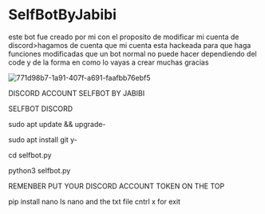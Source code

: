 # SelfBotByJabibi
este bot fue creado por mi con el proposito de modificar mi cuenta de discord>hagamos de cuenta que mi cuenta esta hackeada para que haga funciones modificadas que un bot normal no puede hacer dependiendo del code y de la forma en como lo vayas a crear muchas gracias

![771d98b7-1a91-407f-a691-faafbb76ebf5](https://user-images.githubusercontent.com/87250199/126914236-5aaad8b1-c0e8-4fe5-a65d-81ab0fe6304f.gif)

DISCORD ACCOUNT SELFBOT BY JABIBI 

SELFBOT DISCORD 

sudo apt update && upgrade-

sudo apt install git y-

cd selfbot.py

python3 selfbot.py

REMENBER PUT YOUR DISCORD ACCOUNT TOKEN ON THE TOP

pip install nano 
ls
nano and the txt file 
cntrl x for exit
